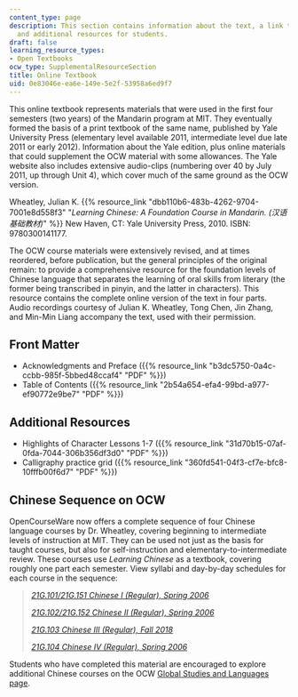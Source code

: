 ```yaml
---
content_type: page
description: This section contains information about the text, a link to the 2nd edition,
  and additional resources for students.
draft: false
learning_resource_types:
- Open Textbooks
ocw_type: SupplementalResourceSection
title: Online Textbook
uid: 0e83046e-ea6e-149e-5e2f-53958a6ed9f7
---
```

This online textbook represents materials that were used in the first four semesters (two years) of the Mandarin program at MIT. They eventually formed the basis of a print textbook of the same name, published by Yale University Press (elementary level available 2011, intermediate level due late 2011 or early 2012). Information about the Yale edition, plus online materials that could supplement the OCW material with some allowances. The Yale website also includes extensive audio-clips (numbering over 40 by July 2011, up through Unit 4), which cover much of the same ground as the OCW version.

Wheatley, Julian K. {{% resource_link "dbb110b6-483b-4262-9704-7001e8d558f3" "*Learning Chinese: A Foundation Course in Mandarin. (汉语基础教材)*" %}} New Haven, CT: Yale University Press, 2010. ISBN: 9780300141177.

The OCW course materials were extensively revised, and at times reordered, before publication, but the general principles of the original remain: to provide a comprehensive resource for the foundation levels of Chinese language that separates the learning of oral skills from literary (the former being transcribed in pinyin, and the latter in characters). This resource contains the complete online version of the text in four parts. Audio recordings courtesy of Julian K. Wheatley, Tong Chen, Jin Zhang, and Min-Min Liang accompany the text, used with their permission.

## Front Matter

- Acknowledgments and Preface ({{% resource_link "b3dc5750-0a4c-ccbb-985f-5bbed48ccaf4" "PDF" %}})
- Table of Contents ({{% resource_link "2b54a654-efa4-99bd-a977-ef90772e9be7" "PDF" %}})

## Additional Resources

- Highlights of Character Lessons 1-7 ({{% resource_link "31d70b15-07af-0fda-7044-306b356df3d0" "PDF" %}})
- Calligraphy practice grid ({{% resource_link "360fd541-04f3-cf7e-bfc8-10fffb00f6d7" "PDF" %}})

## Chinese Sequence on OCW

OpenCourseWare now offers a complete sequence of four Chinese language courses by Dr. Wheatley, covering beginning to intermediate levels of instruction at MIT. They can be used not just as the basis for taught courses, but also for self-instruction and elementary-to-intermediate review. These courses use *Learning Chinese* as a textbook, covering roughly one part each semester. View syllabi and day-by-day schedules for each course in the sequence:

> [*21G.101/21G.151 Chinese I (Regular), Spring 2006*](/courses/21g-101-chinese-i-regular-fall-2014)
> 
> [*21G.102/21G.152 Chinese II (Regular), Spring 2006*](/courses/21g-102-chinese-ii-regular-spring-2015)
> 
> [*21G.103 Chinese III (Regular), Fall 2018*](/courses/21g-103-chinese-iii-regular-fall-2018)
> 
> [*21G.104 Chinese IV (Regular), Spring 2006*](/courses/21g-104-chinese-iv-regular-spring-2018)

Students who have completed this material are encouraged to explore additional Chinese courses on the OCW [Global Studies and Languages page](/courses/global-languages).